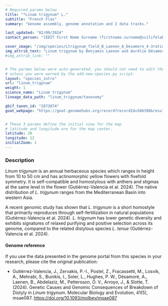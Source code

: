 ```yaml
---
# Required params below
title: "*Linum trigynum* L."
subtitle: "French Flax"
summary: "Genome assembly, genome annotation and 2 data tracks."

last_updated: "02/09/2024"
contact_person: "[EDIT First Name Surname (firstname.surname@scilifelab.se)] "

cover_image: "/img/species/Ltrigynum_field_B_Laenen_A_Desamore_4-3ratio_crop.webp"
img_attrib_text: "Linum trigynum by Benjamin Laenen and Aurélie Désamoré, used with permission"
#img_attrib_link: ""


# The params below were auto-generated, you should not need to edit them...
# unless you were warned by the add-new-species.py script.
layout: "species_intro"
url: "linum_trigynum"
weight: 1
science_name: "Linum trigynum"
lineage_data_path: "linum_trigynum/taxonomy"

gbif_taxon_id: "2873874"
goat_webpage: "https://goat.genomehubs.org/record?recordId=586398&result=taxon&taxonomy=ncbi#linum%20trigynum"


# These 3 params define the initial view for the map
# latitude and longitude are for the map center.
latitude: 20
longitude: 12
initialZoom: 1
---
```


### Description

*Linum trigynum* is an annual herbaceous species which ranges in height from 10 to 50 cm and has actinomorphic yellow flowers with fivefold symmetry. It is self-compatible and homostylous with anthers and stigmas at the same level in the flower (Gutiérrez-Valencia et al. 2024). The native distribution of *L. trigynum* ranges from the Mediterranean Basin into western Asia.

A recent genomic study has shown that *L. trigynum* is a short homostyle that primarily reproduces through self-fertilization in natural populations (Gutiérrez-Valencia et al. 2024). *L. trigynum* has lower genetic diversity and exhibits signatures of relaxed purifying and positive selection across its genome, compared to the related distylous species *L. tenue* (Gutiérrez-Valencia et al. 2024).

#### Genome reference

If you use the data presented in the genome portal from this species in your research, please cite the original publication:

- <p> Gutiérrez-Valencia, J., Zervakis, P.-I., Postel, Z., Fracassetti, M., Losvik, A., Mehrabi, S., Bunikis, I., Soler, L., Hughes, P. W., Désamoré, A., Laenen, B., Abdelaziz, M., Pettersson, O. V., Arroyo, J., & Slotte, T. (2024). Genetic Causes and Genomic Consequences of Breakdown of Distyly in <i>Linum trigynum</i>. Molecular Biology and Evolution, 41(5), msae087. <a href="https://doi.org/10.1093/molbev/msae087">https://doi.org/10.1093/molbev/msae087</a> </p>
